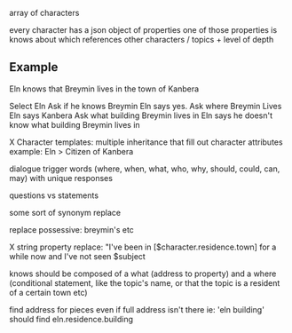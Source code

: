 

array of characters

every character has a json object of properties
one of those properties is knows about which references other characters / topics + level of depth



## Example

Eln knows that Breymin lives in the town of Kanbera

Select Eln
Ask if he knows Breymin
Eln says yes.
Ask where Breymin Lives
Eln says Kanbera
Ask what building Breymin lives in
Eln says he doesn't know what building Breymin lives in



X Character templates: multiple inheritance that fill out character attributes
example: Eln > Citizen of Kanbera


dialogue trigger words (where, when, what, who, why, should, could, can, may) with unique responses

questions vs statements

some sort of synonym replace

replace possessive: breymin's etc

X string property replace:  "I've been in [$character.residence.town] for a while now and I've not seen $subject

knows should be composed of a what (address to property) and a where (conditional statement, like the topic's name, or that the topic is a resident of a certain town etc)

find address for pieces even if full address isn't there ie: 'eln building' should find eln.residence.building